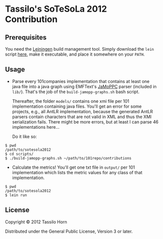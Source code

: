 # Tassilo's SoTeSoLa 2012 Contribution

## Prerequisites

You need the [Leiningen](http://leiningen.org) build management tool.  Simply
download the `lein` script
[here](https://raw.github.com/technomancy/leiningen/preview/bin/lein), make it
executable, and place it somewhere on your `PATH`.

## Usage

- Parse every 101companies implementation that contains at least one java file
  into a java graph using EMFText's [JaMoPPC](http://www.jamopp.org) parser
  (included in `lib/`).  That's the job of the `build-jamopp-graphs.sh` bash
  script.

  Thereafter, the folder `models/` contains one xmi file per 101 implementation
  containing java files.  You'll get an error for some projects, e.g., all
  AntLR implementation, because the generated AntLR parsers contain characters
  that are not valid in XML and thus the XMI serialization fails.  There might
  be more errors, but at least I can parse 46 implementations here...

  Do it like so:

```
$ pwd
/path/to/sotesola2012
$ cd scripts/
$ ./build-jamopp-graphs.sh ~/path/to/101repo/contributions
```

- Calculate the metrics!  You'll get one txt file in `output/` per 101
  implementation which lists the metric values for any class of that
  implementation.
  
```
$ pwd
/path/to/sotesola2012
$ lein run
```


## License

Copyright © 2012 Tassilo Horn

Distributed under the General Public License, Version 3 or later.
